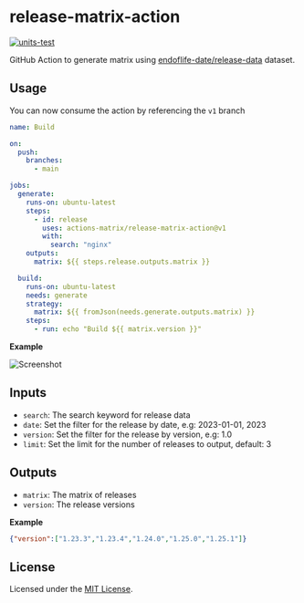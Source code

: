 # release-matrix-action

[![units-test](https://github.com/actions-matrix/release-matrix-action/actions/workflows/test.yml/badge.svg)](https://github.com/actions-matrix/release-matrix-action/actions/workflows/test.yml)

GitHub Action to generate matrix using [endoflife-date/release-data](https://github.com/endoflife-date/release-data) dataset.

## Usage

You can now consume the action by referencing the `v1` branch

```yaml
name: Build

on:
  push:
    branches:
      - main

jobs:
  generate:
    runs-on: ubuntu-latest
    steps:
      - id: release
        uses: actions-matrix/release-matrix-action@v1
        with:
          search: "nginx"
    outputs:
      matrix: ${{ steps.release.outputs.matrix }}

  build:
    runs-on: ubuntu-latest
    needs: generate
    strategy:
      matrix: ${{ fromJson(needs.generate.outputs.matrix) }}
    steps:
      - run: echo "Build ${{ matrix.version }}"
```

**Example**

<picture>
  <source media="(prefers-color-scheme: dark)" srcset="https://github.com/actions-matrix/release-matrix-action/assets/4363857/fc5b4255-d1f4-4334-b2e3-bbb3274bf58a">
  <source media="(prefers-color-scheme: light)" srcset="https://github.com/actions-matrix/release-matrix-action/assets/4363857/b1fcd735-aad5-420e-a907-fe2a6e255cae">
  <img alt="Screenshot" src="https://github.com/actions-matrix/release-matrix-action/assets/4363857/b1fcd735-aad5-420e-a907-fe2a6e255cae">
</picture>

## Inputs

- `search`: The search keyword for release data
- `date`: Set the filter for the release by date, e.g: 2023-01-01, 2023
- `version`: Set the filter for the release by version, e.g: 1.0
- `limit`: Set the limit for the number of releases to output, default: 3

## Outputs

- `matrix`: The matrix of releases
- `version`: The release versions

**Example**

```json
{"version":["1.23.3","1.23.4","1.24.0","1.25.0","1.25.1"]}
```

## License
Licensed under the [MIT License](./LICENSE).
